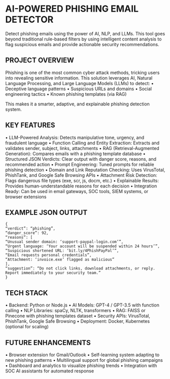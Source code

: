 # AI-POWERED PHISHING EMAIL DETECTOR

Detect phishing emails using the power of AI, NLP, and LLMs.
This tool goes beyond traditional rule-based filters by using intelligent content analysis to flag suspicious emails and provide actionable security recommendations.

## PROJECT OVERVIEW

Phishing is one of the most common cyber attack methods, tricking users into revealing sensitive information.
This solution leverages AI, Natural Language Processing, and Large Language Models (LLMs) to detect:
	•	Deceptive language patterns
	•	Suspicious URLs and domains
	•	Social engineering tactics
	•	Known phishing templates (via RAG)

This makes it a smarter, adaptive, and explainable phishing detection system.

## KEY FEATURES
	
  •	LLM-Powered Analysis: Detects manipulative tone, urgency, and fraudulent language
	•	Function Calling and Entity Extraction: Extracts and validates sender, subject, links, attachments
	•	RAG (Retrieval-Augmented Generation): Compares emails with a phishing template database
	•	Structured JSON Verdicts: Clear output with danger score, reasons, and recommended action
	•	Prompt Engineering: Tuned prompts for reliable phishing detection
	•	Domain and Link Reputation Checking: Uses VirusTotal, PhishTank, and Google Safe Browsing APIs
	•	Attachment Risk Detection: Flags dangerous file types (exe, scr, js, docm, etc.)
	•	Explainable Results: Provides human-understandable reasons for each decision
	•	Integration Ready: Can be used in email gateways, SOC tools, SIEM systems, or browser extensions

## EXAMPLE JSON OUTPUT

	{
	“verdict”: “phishing”,
	“danger_score”: 92,
	“reasons”: [
	“Unusual sender domain: ‘support-paypal-login.com’”,
	“Urgent language: ‘Your account will be suspended within 24 hours’”,
	“Suspicious shortened URL: ‘bit.ly/4PhishPayPal’”,
	“Email requests personal credentials”,
	“Attachment: ‘invoice.exe’ flagged as malicious”
	],
	“suggestion”: “Do not click links, download attachments, or reply. Report immediately to your security team.”
	}

## TECH STACK

•	Backend: Python or Node.js
•	AI Models: GPT-4 / GPT-3.5 with function calling
•	NLP Libraries: spaCy, NLTK, transformers
•	RAG: FAISS or Pinecone with phishing templates dataset
•	Security APIs: VirusTotal, PhishTank, Google Safe Browsing
•	Deployment: Docker, Kubernetes (optional for scaling)

## FUTURE ENHANCEMENTS

•	Browser extension for Gmail/Outlook
•	Self-learning system adapting to new phishing patterns
•	Multilingual support for global phishing campaigns
•	Dashboard and analytics to visualize phishing trends
•	Integration with SOC AI assistants for automated response
